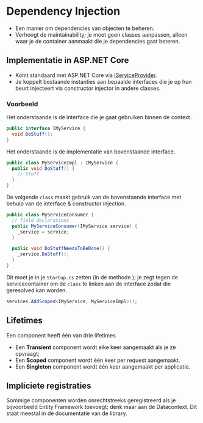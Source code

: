 # Dependency Injection

* Een manier om dependencies van objecten te beheren.
* Verhoogt de maintainability; je moet geen classes aanpassen, alleen waar je de container aanmaakt die je dependencies gaat beteren.

## Implementatie in ASP.NET Core

* Komt standaard met ASP.NET Core via [IServiceProvider](https://docs.microsoft.com/en-us/dotnet/api/system.iserviceprovider?view=netcore-2.1).
* Je koppelt bestaande instanties aan bepaalde interfaces die je op hun beurt injecteert via constructor injector in andere classes.

### Voorbeeld

Het onderstaande is de interface die je gaat gebruiken binnen de context.
```csharp
public interface IMyService {
  void DoStuff();
}
```

Het onderstaande is de implementatie van bovenstaande interface.
```csharp
public class MyServiceImpl : IMyService {
  public void DoStuff() {
    // Stuff
  }
}
```

De volgende `class` maakt gebruik van de bovenstaande interface met behulp van de interface & constructor injection.
```csharp
public class MyServiceConsumer {
  // field declarations 
  public MyServiceConsumer(IMyService service) {
    _service = service;
  }

  public void DoStuffNeedsToBeDone() {
    _service.DoStuff();
  }
}
```

Dit moet je in je `Startup.cs` zetten (in de methode ); je zegt tegen de servicecontainer om de `class` te linken aan de interface zodat die geresolved kan worden.
```csharp
services.AddScoped<IMyService, MyServiceImpl>();
```

## Lifetimes
Een component heeft één van drie lifetimes

* Een **Transient** component wordt elke keer aangemaakt als je ze opvraagt;
* Een **Scoped** component wordt één keer per request aangemaakt.
* Een **Singleton** component wordt één keer aangemaakt per applicatie.

## Impliciete registraties
Sommige componenten worden onrechtstreeks geregistreerd als je bijvoorbeeld Entity Framework toevoegt; denk maar aan de Datacontext. Dit staat meestal in de documentatie van de library.